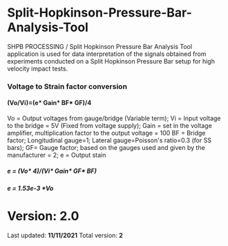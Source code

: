 # Split-Hopkinson-Pressure-Bar-Analysis-Tool
SHPB PROCESSING / Split Hopkinson Pressure Bar Analysis Tool application is used for data interpretation of the signals obtained from experiments conducted on a Split Hopkinson Pressure Bar setup for high velocity impact tests.


### Voltage to Strain factor conversion
#### (Vo/Vi)=(e* Gain* BF* GF)/4

Vo = Output voltages from gauge/bridge (Variable term);
Vi = Input voltage to the bridge = 5V (Fixed from voltage supply);
Gain = set in the voltage amplifier, multiplication factor to the output voltage = 100
BF = Bridge factor; Longitudinal gauge=1; Lateral gauge=Poisson's ratio=0.3 (for SS bars);
GF= Gauge factor; based on the gauges used and given by the manufacturer = 2;
e = Output stain

##### e = (Vo* 4)/(Vi* Gain* GF* BF)
##### e = 1.53e-3 *Vo

# Version: 2.0 
Last updated: **11/11/2021**
Total version: **2**
